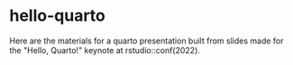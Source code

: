 # hello-quarto

Here are the materials for a quarto presentation built from slides made for the "Hello, Quarto!" keynote at rstudio::conf(2022).

